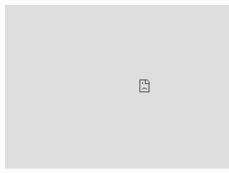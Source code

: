 


<iframe width="950" height="534" src="https://www.youtube.com/embed/CTECkzGsLHA" title="Launching the Visual Thinking Workshop" frameborder="0" allow="accelerometer; autoplay; clipboard-write; encrypted-media; gyroscope; picture-in-picture" allowfullscreen></iframe>
